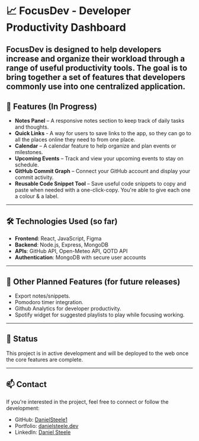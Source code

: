 # 📈 FocusDev - Developer Productivity Dashboard

FocusDev is designed to help developers increase and organize their workload through a range of useful productivity tools. The goal is to bring together a set of features that developers commonly use into one centralized application.
---

## 🔧 Features (In Progress)

- **Notes Panel** – A responsive notes section to keep track of daily tasks and thoughts.
- **Quick Links** - A way for users to save links to the app, so they can go to all the places online they need to from one place.
- **Calendar** – A calendar feature to help organize and plan events or milestones.
- **Upcoming Events** – Track and view your upcoming events to stay on schedule.
- **GitHub Commit Graph** – Connect your GitHub account and display your commit activity.
- **Reusable Code Snippet Tool** – Save useful code snippets to copy and paste when needed with a one-click-copy. You're able to give each one a colour & a label.

---

## 🛠 Technologies Used (so far)

- **Frontend**: React, JavaScript, Figma
- **Backend**: Node.js, Express, MongoDB
- **APIs**: GitHub API, Open-Meteo API, QOTD API
- **Authentication**: MongoDB with secure user accounts

---

## 🚧 Other Planned Features (for future releases)

- Export notes/snippets.
- Pomodoro timer integration.
- Github Analytics for developer productivity.
- Spotify widget for suggested playlists to play while focusing working.

---

## 📌 Status

This project is in active development and will be deployed to the web once the core features are complete.

---

## 📫 Contact

If you're interested in the project, feel free to connect or follow the development:

- GitHub: [DanielSteele1](https://github.com/DanielSteele1)
- Portfolio: [danielsteele.dev](https://danielsteele.dev)
- LinkedIn: [Daniel Steele](https://www.linkedin.com/in/daniel-steele1)
